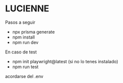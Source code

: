 # LUCIENNE
Pasos a seguir
- npx prisma generate
- npm install
- npm run dev

En caso de test
- npm init playwright@latest (si no lo tenes instalado)
- npm run test

acordarse del .env
